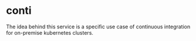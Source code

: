 # conti
The idea behind this service is a specific use case of continuous integration for on-premise kubernetes clusters.

